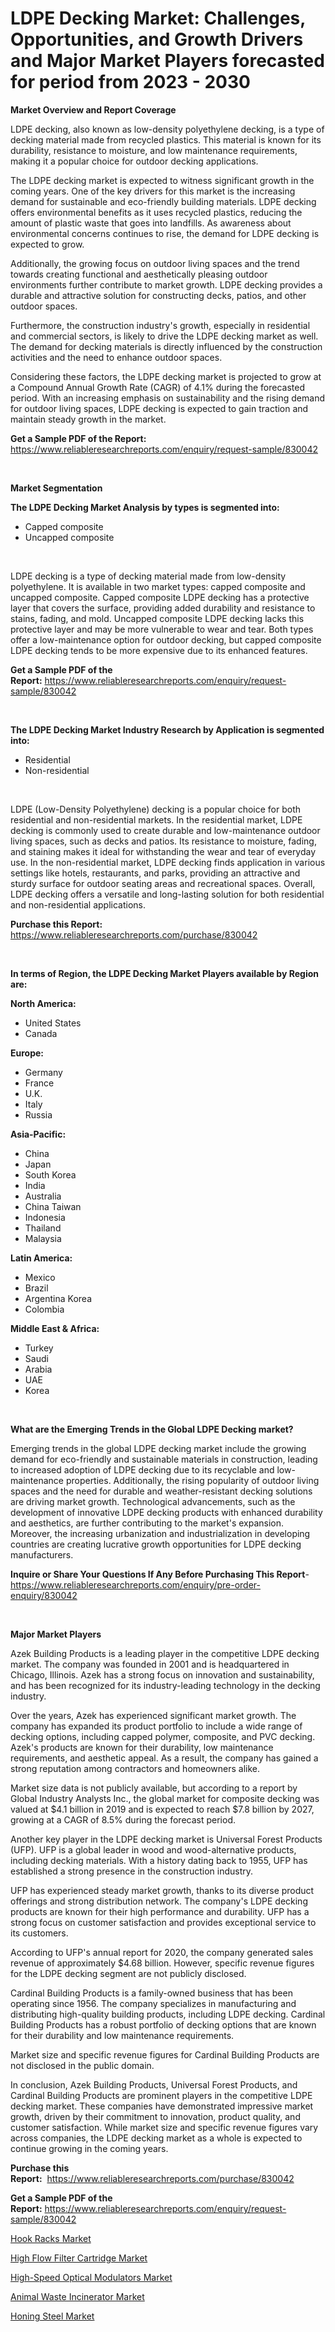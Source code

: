 <p><h1>LDPE Decking Market: Challenges, Opportunities, and Growth Drivers and Major Market Players forecasted for period from 2023 - 2030</h1></p><p><strong>Market Overview and Report Coverage</strong></p>
<p><p>LDPE decking, also known as low-density polyethylene decking, is a type of decking material made from recycled plastics. This material is known for its durability, resistance to moisture, and low maintenance requirements, making it a popular choice for outdoor decking applications.</p><p>The LDPE decking market is expected to witness significant growth in the coming years. One of the key drivers for this market is the increasing demand for sustainable and eco-friendly building materials. LDPE decking offers environmental benefits as it uses recycled plastics, reducing the amount of plastic waste that goes into landfills. As awareness about environmental concerns continues to rise, the demand for LDPE decking is expected to grow.</p><p>Additionally, the growing focus on outdoor living spaces and the trend towards creating functional and aesthetically pleasing outdoor environments further contribute to market growth. LDPE decking provides a durable and attractive solution for constructing decks, patios, and other outdoor spaces.</p><p>Furthermore, the construction industry's growth, especially in residential and commercial sectors, is likely to drive the LDPE decking market as well. The demand for decking materials is directly influenced by the construction activities and the need to enhance outdoor spaces.</p><p>Considering these factors, the LDPE decking market is projected to grow at a Compound Annual Growth Rate (CAGR) of 4.1% during the forecasted period. With an increasing emphasis on sustainability and the rising demand for outdoor living spaces, LDPE decking is expected to gain traction and maintain steady growth in the market.</p></p>
<p><strong>Get a Sample PDF of the Report:</strong> <a href="https://www.reliableresearchreports.com/enquiry/request-sample/830042">https://www.reliableresearchreports.com/enquiry/request-sample/830042</a></p>
<p>&nbsp;</p>
<p><strong>Market Segmentation</strong></p>
<p><strong>The LDPE Decking Market Analysis by types is segmented into:</strong></p>
<p><ul><li>Capped composite</li><li>Uncapped composite</li></ul></p>
<p>&nbsp;</p>
<p><p>LDPE decking is a type of decking material made from low-density polyethylene. It is available in two market types: capped composite and uncapped composite. Capped composite LDPE decking has a protective layer that covers the surface, providing added durability and resistance to stains, fading, and mold. Uncapped composite LDPE decking lacks this protective layer and may be more vulnerable to wear and tear. Both types offer a low-maintenance option for outdoor decking, but capped composite LDPE decking tends to be more expensive due to its enhanced features.</p></p>
<p><strong>Get a Sample PDF of the Report:</strong>&nbsp;<a href="https://www.reliableresearchreports.com/enquiry/request-sample/830042">https://www.reliableresearchreports.com/enquiry/request-sample/830042</a></p>
<p>&nbsp;</p>
<p><strong>The LDPE Decking Market Industry Research by Application is segmented into:</strong></p>
<p><ul><li>Residential</li><li>Non-residential</li></ul></p>
<p>&nbsp;</p>
<p><p>LDPE (Low-Density Polyethylene) decking is a popular choice for both residential and non-residential markets. In the residential market, LDPE decking is commonly used to create durable and low-maintenance outdoor living spaces, such as decks and patios. Its resistance to moisture, fading, and staining makes it ideal for withstanding the wear and tear of everyday use. In the non-residential market, LDPE decking finds application in various settings like hotels, restaurants, and parks, providing an attractive and sturdy surface for outdoor seating areas and recreational spaces. Overall, LDPE decking offers a versatile and long-lasting solution for both residential and non-residential applications.</p></p>
<p><strong>Purchase this Report:</strong>&nbsp; <a href="https://www.reliableresearchreports.com/purchase/830042">https://www.reliableresearchreports.com/purchase/830042</a></p>
<p>&nbsp;</p>
<p><strong>In terms of Region, the LDPE Decking Market Players available by Region are:</strong></p>
<p>
    <p> <strong> North America: </strong>
        <ul>
            <li>United States</li>
            <li>Canada</li>
        </ul>
        </p> 
    <p> <strong> Europe: </strong>
        <ul>
            <li>Germany</li>
            <li>France</li>
            <li>U.K.</li>
            <li>Italy</li>
            <li>Russia</li>
        </ul>
        </p> 
    <p> <strong> Asia-Pacific: </strong>
        <ul>
            <li>China</li>
            <li>Japan</li>
            <li>South Korea</li>
            <li>India</li>
            <li>Australia</li>
            <li>China Taiwan</li>
            <li>Indonesia</li>
            <li>Thailand</li>
            <li>Malaysia</li>
        </ul>
        </p> 
    <p> <strong> Latin America: </strong>
        <ul>
            <li>Mexico</li>
            <li>Brazil</li>
            <li>Argentina Korea</li>
            <li>Colombia</li>
        </ul>
        </p> 
    <p> <strong> Middle East & Africa: </strong>
        <ul>
            <li>Turkey</li>
            <li>Saudi</li>
            <li>Arabia</li>
            <li>UAE</li>
            <li>Korea</li>
        </ul>
    </p>
    </p>
<p>&nbsp;</p>
<p><strong>What are the Emerging Trends in the Global LDPE Decking market?</strong></p>
<p><p>Emerging trends in the global LDPE decking market include the growing demand for eco-friendly and sustainable materials in construction, leading to increased adoption of LDPE decking due to its recyclable and low-maintenance properties. Additionally, the rising popularity of outdoor living spaces and the need for durable and weather-resistant decking solutions are driving market growth. Technological advancements, such as the development of innovative LDPE decking products with enhanced durability and aesthetics, are further contributing to the market's expansion. Moreover, the increasing urbanization and industrialization in developing countries are creating lucrative growth opportunities for LDPE decking manufacturers.</p></p>
<p><strong>Inquire or Share Your Questions If Any Before Purchasing This Report</strong>- <a href="https://www.reliableresearchreports.com/enquiry/pre-order-enquiry/830042">https://www.reliableresearchreports.com/enquiry/pre-order-enquiry/830042</a></p>
<p>&nbsp;</p>
<p><strong>Major Market Players</strong></p>
<p><p>Azek Building Products is a leading player in the competitive LDPE decking market. The company was founded in 2001 and is headquartered in Chicago, Illinois. Azek has a strong focus on innovation and sustainability, and has been recognized for its industry-leading technology in the decking industry. </p><p>Over the years, Azek has experienced significant market growth. The company has expanded its product portfolio to include a wide range of decking options, including capped polymer, composite, and PVC decking. Azek's products are known for their durability, low maintenance requirements, and aesthetic appeal. As a result, the company has gained a strong reputation among contractors and homeowners alike.</p><p>Market size data is not publicly available, but according to a report by Global Industry Analysts Inc., the global market for composite decking was valued at $4.1 billion in 2019 and is expected to reach $7.8 billion by 2027, growing at a CAGR of 8.5% during the forecast period.</p><p>Another key player in the LDPE decking market is Universal Forest Products (UFP). UFP is a global leader in wood and wood-alternative products, including decking materials. With a history dating back to 1955, UFP has established a strong presence in the construction industry.</p><p>UFP has experienced steady market growth, thanks to its diverse product offerings and strong distribution network. The company's LDPE decking products are known for their high performance and durability. UFP has a strong focus on customer satisfaction and provides exceptional service to its customers.</p><p>According to UFP's annual report for 2020, the company generated sales revenue of approximately $4.68 billion. However, specific revenue figures for the LDPE decking segment are not publicly disclosed.</p><p>Cardinal Building Products is a family-owned business that has been operating since 1956. The company specializes in manufacturing and distributing high-quality building products, including LDPE decking. Cardinal Building Products has a robust portfolio of decking options that are known for their durability and low maintenance requirements.</p><p>Market size and specific revenue figures for Cardinal Building Products are not disclosed in the public domain.</p><p>In conclusion, Azek Building Products, Universal Forest Products, and Cardinal Building Products are prominent players in the competitive LDPE decking market. These companies have demonstrated impressive market growth, driven by their commitment to innovation, product quality, and customer satisfaction. While market size and specific revenue figures vary across companies, the LDPE decking market as a whole is expected to continue growing in the coming years.</p></p>
<p><strong>Purchase this Report:</strong>&nbsp;&nbsp;<a href="https://www.reliableresearchreports.com/purchase/830042">https://www.reliableresearchreports.com/purchase/830042</a></p>
<p></p>
<p><strong>Get a Sample PDF of the Report:</strong>&nbsp;<a href="https://www.reliableresearchreports.com/enquiry/request-sample/830042">https://www.reliableresearchreports.com/enquiry/request-sample/830042</a></p>
<p><p><a href="https://medium.com/@laneygibson1991/hook-racks-market-insight-market-trends-growth-forecasted-from-2023-to-2030-bbf2faab7a7f">Hook Racks Market</a></p><p><a href="https://www.linkedin.com/pulse/high-flow-filter-cartridge-market-challenges-opportunities/">High Flow Filter Cartridge Market</a></p><p><a href="https://github.com/lbird53714/Market-Research-Report-List-1/blob/main/high-speed-optical-modulators-market.md">High-Speed Optical Modulators Market</a></p><p><a href="https://www.linkedin.com/pulse/animal-waste-incinerator-market-insights-players-forecast/">Animal Waste Incinerator Market</a></p><p><a href="https://medium.com/@javiermante/honing-steel-market-outlook-industry-overview-and-forecast-2023-to-2030-b001ce0495c2">Honing Steel Market</a></p></p>